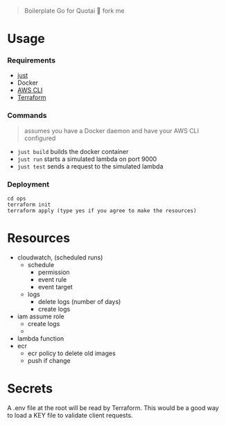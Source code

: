 > Boilerplate Go for Quotai 🍴 fork me

# Usage
### Requirements
- [just](https://github.com/casey/just)
- Docker
- [AWS CLI](https://docs.aws.amazon.com/cli/latest/userguide/getting-started-install.html)
- [Terraform](https://developer.hashicorp.com/terraform/downloads)

### Commands
> assumes you have a Docker daemon and have your AWS CLI configured
- `just build` builds the docker container
- `just run` starts a simulated lambda on port 9000
- `just test` sends a request to the simulated lambda

### Deployment
```
cd ops
terraform init
terraform apply (type yes if you agree to make the resources)
```

# Resources
- cloudwatch, (scheduled runs)
  - schedule
    - permission
    - event rule
    - event target
  - logs
    - delete logs (number of days)
    - create logs	 
- iam assume role
  - create logs
  - 
- lambda function
- ecr
  - ecr policy to delete old images
  - push if change

# Secrets
A .env file at the root will be read by Terraform. This would be a good way to load a KEY file to validate client requests.